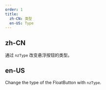```yaml
---
order: 1
title:
  zh-CN: 类型
  en-US: Type
---
```


## zh-CN

通过 `nzType` 改变悬浮按钮的类型。

## en-US

Change the type of the FloatButton with `nzType`.
